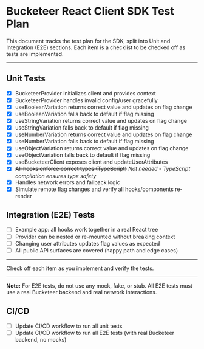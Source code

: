 # Bucketeer React Client SDK Test Plan

This document tracks the test plan for the SDK, split into Unit and Integration (E2E) sections. Each item is a checklist to be checked off as tests are implemented.

---

## Unit Tests

- [x] BucketeerProvider initializes client and provides context
- [x] BucketeerProvider handles invalid config/user gracefully
- [x] useBooleanVariation returns correct value and updates on flag change
- [x] useBooleanVariation falls back to default if flag missing
- [x] useStringVariation returns correct value and updates on flag change
- [x] useStringVariation falls back to default if flag missing
- [x] useNumberVariation returns correct value and updates on flag change
- [x] useNumberVariation falls back to default if flag missing
- [x] useObjectVariation returns correct value and updates on flag change
- [x] useObjectVariation falls back to default if flag missing
- [x] useBucketeerClient exposes client and updateUserAttributes
- [x] ~~All hooks enforce correct types (TypeScript)~~ *Not needed - TypeScript compilation ensures type safety*
- [x] Handles network errors and fallback logic
- [x] Simulate remote flag changes and verify all hooks/components re-render

## Integration (E2E) Tests

- [ ] Example app: all hooks work together in a real React tree
- [ ] Provider can be nested or re-mounted without breaking context
- [ ] Changing user attributes updates flag values as expected
- [ ] All public API surfaces are covered (happy path and edge cases)

---

Check off each item as you implement and verify the tests.

---

**Note:** For E2E tests, do not use any mock, fake, or stub. All E2E tests must use a real Bucketeer backend and real network interactions.

## CI/CD

- [ ] Update CI/CD workflow to run all unit tests
- [ ] Update CI/CD workflow to run all E2E tests (with real Bucketeer backend, no mocks)

